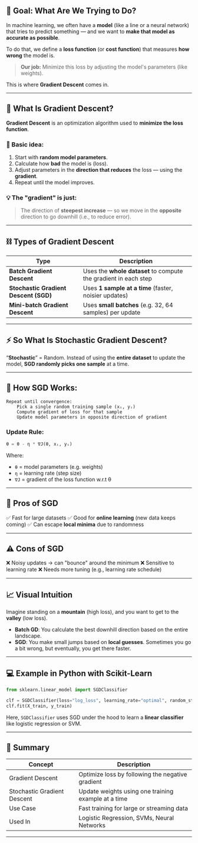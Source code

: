 
## 🎯 Goal: What Are We Trying to Do?

In machine learning, we often have a **model** (like a line or a neural network) that tries to predict something — and we want to **make that model as accurate as possible**.

To do that, we define a **loss function** (or **cost function**) that measures **how wrong** the model is.

> **Our job:** Minimize this loss by adjusting the model's parameters (like weights).

This is where **Gradient Descent** comes in.

---

## 🧮 What Is Gradient Descent?

**Gradient Descent** is an optimization algorithm used to **minimize the loss function**.

### 🔁 Basic idea:

1. Start with **random model parameters**.
2. Calculate how **bad** the model is (loss).
3. Adjust parameters in the **direction that reduces** the loss — using the **gradient**.
4. Repeat until the model improves.

### 💡 The "gradient" is just:

> The direction of **steepest increase** — so we move in the **opposite** direction to go downhill (i.e., to reduce error).

---

## ⛓️ Types of Gradient Descent

| Type                                  | Description                                                     |
| ------------------------------------- | --------------------------------------------------------------- |
| **Batch Gradient Descent**            | Uses the **whole dataset** to compute the gradient in each step |
| **Stochastic Gradient Descent (SGD)** | Uses **1 sample at a time** (faster, noisier updates)           |
| **Mini-batch Gradient Descent**       | Uses **small batches** (e.g. 32, 64 samples) per update         |

---

## ⚡ So What Is **Stochastic Gradient Descent**?

“**Stochastic**” = Random.
Instead of using the **entire dataset** to update the model, **SGD randomly picks one sample** at a time.

---

## 🔄 How SGD Works:

```text
Repeat until convergence:
    Pick a single random training sample (xᵢ, yᵢ)
    Compute gradient of loss for that sample
    Update model parameters in opposite direction of gradient
```

### Update Rule:

```python
θ = θ - η * ∇J(θ, xᵢ, yᵢ)
```

Where:

* `θ` = model parameters (e.g. weights)
* `η` = learning rate (step size)
* `∇J` = gradient of the loss function w\.r.t θ

---

## 🧠 Pros of SGD

✅ Fast for large datasets
✅ Good for **online learning** (new data keeps coming)
✅ Can escape **local minima** due to randomness

---

## ⚠️ Cons of SGD

❌ Noisy updates → can "bounce" around the minimum
❌ Sensitive to learning rate
❌ Needs more tuning (e.g., learning rate schedule)

---

## 📈 Visual Intuition

Imagine standing on a **mountain** (high loss), and you want to get to the **valley** (low loss).

* **Batch GD**: You calculate the best downhill direction based on the entire landscape.
* **SGD**: You make small jumps based on **local guesses**. Sometimes you go a bit wrong, but eventually, you get there faster.

---

## 💻 Example in Python with Scikit-Learn

```python
from sklearn.linear_model import SGDClassifier

clf = SGDClassifier(loss="log_loss", learning_rate="optimal", random_state=42)
clf.fit(X_train, y_train)
```

Here, `SGDClassifier` uses SGD under the hood to learn a **linear classifier** like logistic regression or SVM.

---

## 🔑 Summary

| Concept                     | Description                                         |
| --------------------------- | --------------------------------------------------- |
| Gradient Descent            | Optimize loss by following the negative gradient    |
| Stochastic Gradient Descent | Update weights using one training example at a time |
| Use Case                    | Fast training for large or streaming data           |
| Used In                     | Logistic Regression, SVMs, Neural Networks          |

---
